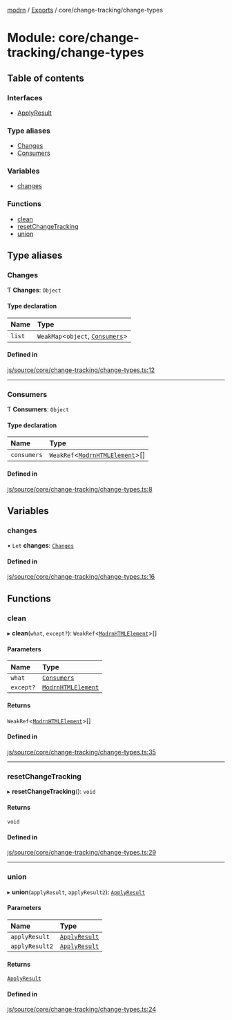 [modrn](../README.md) / [Exports](../modules.md) / core/change-tracking/change-types

# Module: core/change-tracking/change-types

## Table of contents

### Interfaces

- [ApplyResult](../interfaces/core_change_tracking_change_types.ApplyResult.md)

### Type aliases

- [Changes](core_change_tracking_change_types.md#changes)
- [Consumers](core_change_tracking_change_types.md#consumers)

### Variables

- [changes](core_change_tracking_change_types.md#changes)

### Functions

- [clean](core_change_tracking_change_types.md#clean)
- [resetChangeTracking](core_change_tracking_change_types.md#resetchangetracking)
- [union](core_change_tracking_change_types.md#union)

## Type aliases

### Changes

Ƭ **Changes**: `Object`

#### Type declaration

| Name | Type |
| :------ | :------ |
| `list` | `WeakMap`<`object`, [`Consumers`](core_change_tracking_change_types.md#consumers)\> |

#### Defined in

[js/source/core/change-tracking/change-types.ts:12](https://github.com/alexbfr/modrn/blob/e23b9e9/modrn.ts/js/source/core/change-tracking/change-types.ts#L12)

___

### Consumers

Ƭ **Consumers**: `Object`

#### Type declaration

| Name | Type |
| :------ | :------ |
| `consumers` | `WeakRef`<[`ModrnHTMLElement`](../classes/core_types_modrn_html_element.ModrnHTMLElement.md)\>[] |

#### Defined in

[js/source/core/change-tracking/change-types.ts:8](https://github.com/alexbfr/modrn/blob/e23b9e9/modrn.ts/js/source/core/change-tracking/change-types.ts#L8)

## Variables

### changes

• `Let` **changes**: [`Changes`](core_change_tracking_change_types.md#changes)

#### Defined in

[js/source/core/change-tracking/change-types.ts:16](https://github.com/alexbfr/modrn/blob/e23b9e9/modrn.ts/js/source/core/change-tracking/change-types.ts#L16)

## Functions

### clean

▸ **clean**(`what`, `except?`): `WeakRef`<[`ModrnHTMLElement`](../classes/core_types_modrn_html_element.ModrnHTMLElement.md)\>[]

#### Parameters

| Name | Type |
| :------ | :------ |
| `what` | [`Consumers`](core_change_tracking_change_types.md#consumers) |
| `except?` | [`ModrnHTMLElement`](../classes/core_types_modrn_html_element.ModrnHTMLElement.md) |

#### Returns

`WeakRef`<[`ModrnHTMLElement`](../classes/core_types_modrn_html_element.ModrnHTMLElement.md)\>[]

#### Defined in

[js/source/core/change-tracking/change-types.ts:35](https://github.com/alexbfr/modrn/blob/e23b9e9/modrn.ts/js/source/core/change-tracking/change-types.ts#L35)

___

### resetChangeTracking

▸ **resetChangeTracking**(): `void`

#### Returns

`void`

#### Defined in

[js/source/core/change-tracking/change-types.ts:29](https://github.com/alexbfr/modrn/blob/e23b9e9/modrn.ts/js/source/core/change-tracking/change-types.ts#L29)

___

### union

▸ **union**(`applyResult`, `applyResult2`): [`ApplyResult`](../interfaces/core_change_tracking_change_types.ApplyResult.md)

#### Parameters

| Name | Type |
| :------ | :------ |
| `applyResult` | [`ApplyResult`](../interfaces/core_change_tracking_change_types.ApplyResult.md) |
| `applyResult2` | [`ApplyResult`](../interfaces/core_change_tracking_change_types.ApplyResult.md) |

#### Returns

[`ApplyResult`](../interfaces/core_change_tracking_change_types.ApplyResult.md)

#### Defined in

[js/source/core/change-tracking/change-types.ts:24](https://github.com/alexbfr/modrn/blob/e23b9e9/modrn.ts/js/source/core/change-tracking/change-types.ts#L24)
